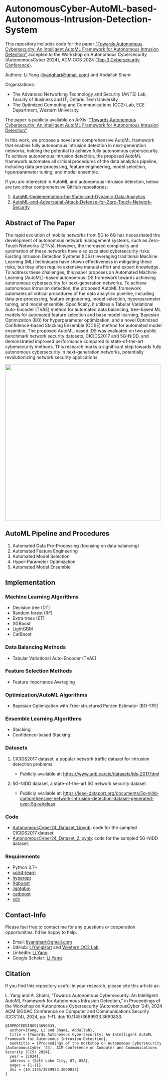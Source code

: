 # AutonomousCyber-AutoML-based-Autonomous-Intrusion-Detection-System
This repository includes code for the paper ["Towards Autonomous Cybersecurity: An Intelligent AutoML Framework for Autonomous Intrusion Detection"](https://dl.acm.org/doi/10.1145/3689933.3690833) accepted to the Workshop on Autonomous Cybersecurity (AutonomousCyber 2024), ACM CCS 2024 ([Top-3 Cybersecurity Conference](http://jianying.space/conference-ranking.html)).  

Authors: Li Yang (liyanghart@gmail.com) and Abdallah Shami  

Organizations: 
- The Advanced Networking Technology and Security (ANTS) Lab, Faculty of Business and IT, Ontario Tech University
- The Optimized Computing and Communications (OC2) Lab, ECE Department, Western University

The paper is publicly available on ArXiv: ["Towards Autonomous Cybersecurity: An Intelligent AutoML Framework for Autonomous Intrusion Detection"](https://arxiv.org/pdf/2409.03141)

In this work, we propose a novel and comprehensive AutoML framework that enables fully autonomous intrusion detection in next-generation networks, holding the potential to achieve fully autonomous cybersecurity. To achieve autonomous intrusion detection, the proposed AutoML framework automates all critical procedures of the data analytics pipeline, including data pre-processing, feature engineering, model selection, hyperparameter tuning, and model ensemble. 

If you are interested in AutoML and autonomous intrusion detection, below are two other comprehensive GitHub repositories:  
1. [AutoML-Implementation-for-Static-and-Dynamic-Data-Analytics](https://github.com/Western-OC2-Lab/AutoML-Implementation-for-Static-and-Dynamic-Data-Analytics)  
2. [AutoML-and-Adversarial-Attack-Defense-for-Zero-Touch-Network-Security](https://github.com/Western-OC2-Lab/AutoML-and-Adversarial-Attack-Defense-for-Zero-Touch-Network-Security)  

## Abstract of The Paper
The rapid evolution of mobile networks from 5G to 6G has necessitated the development of autonomous network management systems, such as Zero-Touch Networks (ZTNs). However, the increased complexity and automation of these networks have also escalated cybersecurity risks. Existing Intrusion Detection Systems (IDSs) leveraging traditional Machine Learning (ML) techniques have shown effectiveness in mitigating these risks, but they often require extensive manual effort and expert knowledge. To address these challenges, this paper proposes an Automated Machine Learning (AutoML)-based autonomous IDS framework towards achieving autonomous cybersecurity for next-generation networks. To achieve autonomous intrusion detection, the proposed AutoML framework automates all critical procedures of the data analytics pipeline, including data pre-processing, feature engineering, model selection, hyperparameter tuning, and model ensemble. Specifically, it utilizes a Tabular Variational Auto-Encoder (TVAE) method for automated data balancing, tree-based ML models for automated feature selection and base model learning, Bayesian Optimization (BO) for hyperparameter optimization, and a novel Optimized Confidence-based Stacking Ensemble (OCSE) method for automated model ensemble. The proposed AutoML-based IDS was evaluated on two public benchmark network security datasets, CICIDS2017 and 5G-NIDD, and demonstrated improved performance compared to state-of-the-art cybersecurity methods. This research marks a significant step towards fully autonomous cybersecurity in next-generation networks, potentially revolutionizing network security applications.

<p float="left">
  <img src="https://github.com/Western-OC2-Lab/AutonomousCyber-AutoML-based-Autonomous-Intrusion-Detection-System/blob/main/Framework.jpg" width="500" />
</p>

## AutoML Pipeline and Procedures
1. Automated Data Pre-Processing (focusing on data balancing)
2. Automated Feature Engineering
3. Automated Model Selection
4. Hyper-Parameter Optimization
5. Automated Model Ensemble

## Implementation
### Machine Learning Algorithms  
* Decision tree (DT)
* Random forest (RF)
* Extra trees (ET)
* XGBoost  
* LightGBM  
* CatBoost

### Data Balancing Methods
* Tabular Variational Auto-Encoder (TVAE)

### Feature Selection Methods
* Feature Importance Averaging

### Optimization/AutoML Algorithms  
* Bayesian Optimization with Tree-structured Parzen Estimator (BO-TPE)

### Ensemble Learning Algorithms  
* Stacking
* Confidence-based Stacking

### Datasets 
1. CICIDS2017 dataset, a popular network traffic dataset for intrusion detection problems
   * Publicly available at: https://www.unb.ca/cic/datasets/ids-2017.html  
   
2. 5G-NIDD dataset, a state-of-the-art 5G network security dataset
   * Publicly available at: https://ieee-dataport.org/documents/5g-nidd-comprehensive-network-intrusion-detection-dataset-generated-over-5g-wireless

### Code  
* [AutonomousCyber24_Dataset_1.ipynb](https://github.com/Western-OC2-Lab/AutonomousCyber-AutoML-based-Autonomous-Intrusion-Detection-System/blob/main/AutonomousCyber24_Dataset_1.ipynb): code for the sampled CICIDS2017 dataset.  
* [AutonomousCyber24_Dataset_2.ipynb](https://github.com/Western-OC2-Lab/AutonomousCyber-AutoML-based-Autonomous-Intrusion-Detection-System/blob/main/AutonomousCyber24_Dataset_2.ipynb): code for the sampled 5G-NIDD dataset.
  

### Requirements  
* Python 3.7+ 
* [scikit-learn](https://scikit-learn.org/stable/)  
* [hyperopt](https://github.com/hyperopt/hyperopt)  
* [Xgboost](https://xgboost.readthedocs.io/en/latest/python/python_intro.html)
* [lightgbm](https://lightgbm.readthedocs.io/en/v3.3.2/Python-Intro.html)
* [catboost](https://xgboost.readthedocs.io/en/latest/python/python_intro.html)
* [sdv](https://docs.sdv.dev/sdv)

## Contact-Info
Please feel free to contact me for any questions or cooperation opportunities. I'd be happy to help.
* Email: [liyanghart@gmail.com](mailto:liyanghart@gmail.com)
* GitHub: [LiYangHart](https://github.com/LiYangHart) and [Western OC2 Lab](https://github.com/Western-OC2-Lab/)
* LinkedIn: [Li Yang](https://www.linkedin.com/in/li-yang-phd-65a190176/)  
* Google Scholar: [Li Yang](https://scholar.google.com.eg/citations?user=XEfM7bIAAAAJ&hl=en)

## Citation
If you find this repository useful in your research, please cite this article as:  

L. Yang and A. Shami, “Towards Autonomous Cybersecurity: An Intelligent AutoML Framework for Autonomous Intrusion Detection,” in Proceedings of the Workshop on Autonomous Cybersecurity (AutonomousCyber ’24), 2024 ACM SIGSAC Conference on Computer and Communications Security (CCS’24), 2024, pp. 1–11. doi: 10.1145/3689933.3690833.

```
@INPROCEEDINGS{3690833,
  author={Yang, Li and Shami, Abdallah},
  title = {Towards Autonomous Cybersecurity: An Intelligent AutoML Framework for Autonomous Intrusion Detection},
  booktitle = {Proceedings of the Workshop on Autonomous Cybersecurity (AutonomousCyber '24), ACM Conference on Computer and Communications Security (CCS) 2024},
  year = {2024},
  address = {Salt Lake City, UT, USA},
  pages = {1-11},
  doi = {10.1145/3689933.3690833}
}
```
